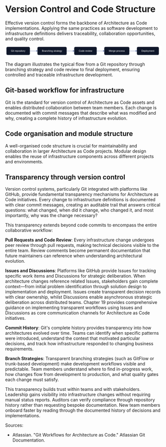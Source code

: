# Version Control and Code Structure

Effective version control forms the backbone of Architecture as Code implementations. Applying the same practices as software development to infrastructure definitions delivers traceability, collaboration opportunities, and quality control.

![Version Control and Code structure](images/diagram_03_chapter2.png)

The diagram illustrates the typical flow from a Git repository through branching strategy and code review to final deployment, ensuring controlled and traceable infrastructure development.

## Git-based workflow for infrastructure

Git is the standard for version control of Architecture as Code assets and enables distributed collaboration between team members. Each change is documented with commit messages that describe what was modified and why, creating a complete history of infrastructure evolution.

## Code organisation and module structure

A well-organised code structure is crucial for maintainability and collaboration in larger Architecture as Code projects. Modular design enables the reuse of infrastructure components across different projects and environments.

## Transparency through version control

Version control systems, particularly Git integrated with platforms like GitHub, provide fundamental transparency mechanisms for Architecture as Code initiatives. Every change to infrastructure definitions is documented with clear commit messages, creating an auditable trail that answers critical questions: what changed, when did it change, who changed it, and most importantly, why was the change necessary?

This transparency extends beyond code commits to encompass the entire collaborative workflow:

**Pull Requests and Code Review**: Every infrastructure change undergoes peer review through pull requests, making technical decisions visible to the entire team. Review comments become permanent documentation that future maintainers can reference when understanding architectural evolution.

**Issues and Discussions**: Platforms like GitHub provide Issues for tracking specific work items and Discussions for strategic deliberation. When architecture changes reference related Issues, stakeholders gain complete context—from initial problem identification through solution design to implementation and deployment. Issues create transparent decision records with clear ownership, whilst Discussions enable asynchronous strategic deliberation across distributed teams. Chapter 19 provides comprehensive guidance on implementing transparent workflows using Issues and Discussions as core communication channels for Architecture as Code initiatives.

**Commit History**: Git's complete history provides transparency into how architectures evolved over time. Teams can identify when specific patterns were introduced, understand the context that motivated particular decisions, and track how infrastructure responded to changing business requirements.

**Branch Strategies**: Transparent branching strategies (such as GitFlow or trunk-based development) make development workflows visible and predictable. Team members understand where to find in-progress work, how changes flow from development to production, and what quality gates each change must satisfy.

This transparency builds trust within teams and with stakeholders. Leadership gains visibility into infrastructure changes without requiring manual status reports. Auditors can verify compliance through repository history rather than requesting bespoke documentation. New team members onboard faster by reading through the documented history of decisions and implementations.

Sources:
- Atlassian. "Git Workflows for Architecture as Code." Atlassian Git Documentation.
